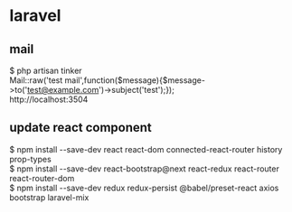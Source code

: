 # laravel

## mail
$ php artisan tinker  
Mail::raw('test mail',function($message){$message->to('test@example.com')->subject('test');});  
http://localhost:3504  

## update react component
$ npm install --save-dev react react-dom connected-react-router history prop-types  
$ npm install --save-dev react-bootstrap@next react-redux react-router react-router-dom  
$ npm install --save-dev redux redux-persist @babel/preset-react axios bootstrap laravel-mix  